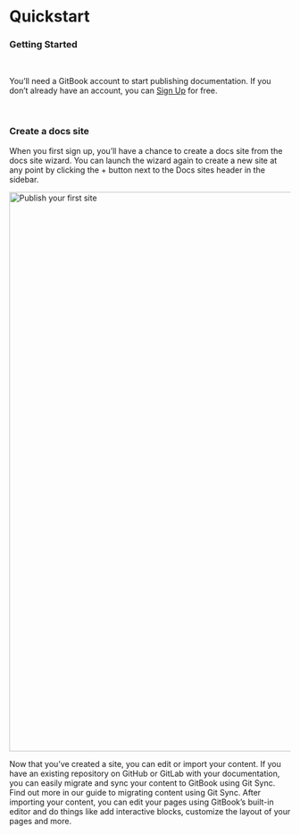 # Quickstart

<h3>Getting Started</h3>
<p> </p>
<p>You’ll need a GitBook account to start publishing documentation. If you don’t already have an account, you can <a href="https://gitbook.com" rel="noopener noreferrer" target="_blank">Sign Up</a> for free.</p>
<p> </p>
<h3>Create a docs site</h3>
<p>When you first sign up, you’ll have a chance to create a docs site from the docs site wizard. You can launch the wizard again to create a new site at any point by clicking the + button next to the Docs sites header in the sidebar.</p>
<p class="wysiwyg-text-align-center"><img alt="Publish your first site" height="1000" src="https://1050631731-files.gitbook.io/~/files/v0/b/gitbook-x-prod.appspot.com/o/spaces%2FNkEGS7hzeqa35sMXQZ4X%2Fuploads%2Ftr45YCskBmSWji7m4HZj%2Fgetting-started-quickstart.svg?alt=media&amp;token=160e7114-067b-46cb-979d-5b6ce7b5d0c9" width=""/></p>
<p>Now that you’ve created a site, you can edit or import your content. If you have an existing repository on GitHub or GitLab with your documentation, you can easily migrate and sync your content to GitBook using Git Sync. Find out more in our guide to migrating content using Git Sync.
After importing your content, you can edit your pages using GitBook’s built-in editor and do things like add interactive blocks, customize the layout of your pages and more.</p>
